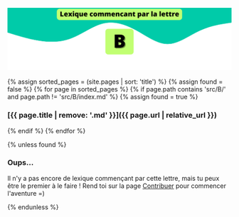 ![B](../../assets/letters/B.png)


{% assign sorted_pages = (site.pages | sort: 'title') %}
{% assign found = false %}
{% for page in sorted_pages %}
{% if page.path contains 'src/B/' and page.path != 'src/B/index.md' %}
{% assign found = true %}
### [{{ page.title | remove: '.md' }}]({{ page.url | relative_url }})
{% endif %}
{% endfor %}

{% unless found %}
### Oups...

Il n'y a pas encore de lexique commençant par cette lettre, mais tu peux être le premier à le faire !
Rend toi sur la page [Contribuer](https://github.com/CryptoLexique/CryptoLexique/blob/main/.github/CONTRIBUTING.md) pour commencer l'aventure =)

{% endunless %}
